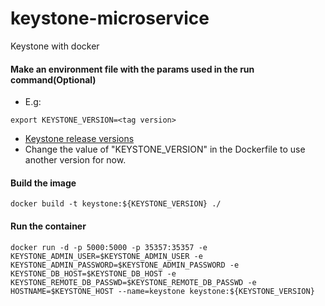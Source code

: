 # keystone-microservice
Keystone with docker

#### Make an environment file with the params used in the run command(Optional)
- E.g:
```
export KEYSTONE_VERSION=<tag version> 
```
- [Keystone release versions](https://github.com/openstack/keystone/releases#)
- Change the value of "KEYSTONE_VERSION" in the Dockerfile to use another version for now.
#### Build the image
```
docker build -t keystone:${KEYSTONE_VERSION} ./
```
#### Run the container
```
docker run -d -p 5000:5000 -p 35357:35357 -e KEYSTONE_ADMIN_USER=$KEYSTONE_ADMIN_USER -e KEYSTONE_ADMIN_PASSWORD=$KEYSTONE_ADMIN_PASSWORD -e KEYSTONE_DB_HOST=$KEYSTONE_DB_HOST -e KEYSTONE_REMOTE_DB_PASSWD=$KEYSTONE_REMOTE_DB_PASSWD -e HOSTNAME=$KEYSTONE_HOST --name=keystone keystone:${KEYSTONE_VERSION}
```

